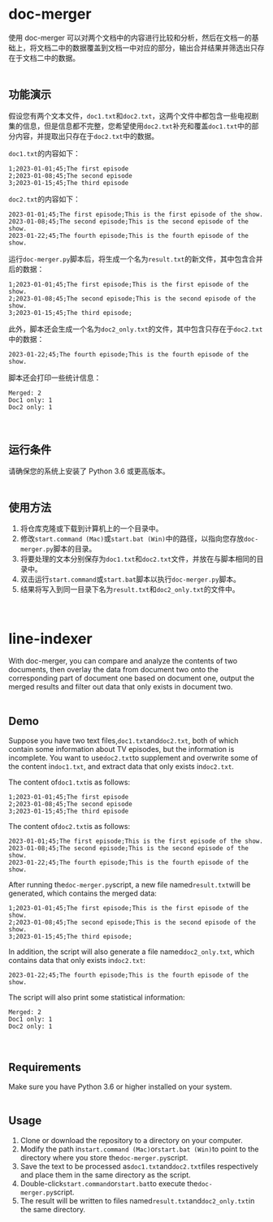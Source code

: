 # doc-merger
使用 doc-merger 可以对两个文档中的内容进行比较和分析，然后在文档一的基础上，将文档二中的数据覆盖到文档一中对应的部分，输出合并结果并筛选出只存在于文档二中的数据。
<br>
<br>
## 功能演示
假设您有两个文本文件，`doc1.txt`和`doc2.txt`，这两个文件中都包含一些电视剧集的信息，但是信息都不完整，您希望使用`doc2.txt`补充和覆盖`doc1.txt`中的部分内容，并提取出只存在于`doc2.txt`中的数据。

`doc1.txt`的内容如下：
```
1;2023-01-01;45;The first episode
2;2023-01-08;45;The second episode
3;2023-01-15;45;The third episode
```
`doc2.txt`的内容如下：
```
2023-01-01;45;The first episode;This is the first episode of the show.
2023-01-08;45;The second episode;This is the second episode of the show.
2023-01-22;45;The fourth episode;This is the fourth episode of the show.
```
运行`doc-merger.py`脚本后，将生成一个名为`result.txt`的新文件，其中包含合并后的数据：
```
1;2023-01-01;45;The first episode;This is the first episode of the show.
2;2023-01-08;45;The second episode;This is the second episode of the show.
3;2023-01-15;45;The third episode;
```
此外，脚本还会生成一个名为`doc2_only.txt`的文件，其中包含只存在于`doc2.txt`中的数据：
```
2023-01-22;45;The fourth episode;This is the fourth episode of the show.
```
脚本还会打印一些统计信息：
```
Merged: 2
Doc1 only: 1
Doc2 only: 1
```
<br>

## 运行条件
请确保您的系统上安装了 Python 3.6 或更高版本。
<br>
<br>
## 使用方法
1. 将仓库克隆或下载到计算机上的一个目录中。
2. 修改`start.command (Mac)`或`start.bat (Win)`中的路径，以指向您存放`doc-merger.py`脚本的目录。
3. 将要处理的文本分别保存为`doc1.txt`和`doc2.txt`文件，并放在与脚本相同的目录中。
4. 双击运行`start.command`或`start.bat`脚本以执行`doc-merger.py`脚本。
5. 结果将写入到同一目录下名为`result.txt`和`doc2_only.txt`的文件中。
<br>


# line-indexer
With doc-merger, you can compare and analyze the contents of two documents, then overlay the data from document two onto the corresponding part of document one based on document one, output the merged results and filter out data that only exists in document two.
<br>
<br>
## Demo
Suppose you have two text files,`doc1.txt`and`doc2.txt`, both of which contain some information about TV episodes, but the information is incomplete. You want to use`doc2.txt`to supplement and overwrite some of the content in`doc1.txt`, and extract data that only exists in`doc2.txt`.

The content of`doc1.txt`is as follows:
```
1;2023-01-01;45;The first episode
2;2023-01-08;45;The second episode
3;2023-01-15;45;The third episode
```
The content of`doc2.txt`is as follows:
```
2023-01-01;45;The first episode;This is the first episode of the show.
2023-01-08;45;The second episode;This is the second episode of the show.
2023-01-22;45;The fourth episode;This is the fourth episode of the show.
```
After running the`doc-merger.py`script, a new file named`result.txt`will be generated, which contains the merged data:
```
1;2023-01-01;45;The first episode;This is the first episode of the show.
2;2023-01-08;45;The second episode;This is the second episode of the show.
3;2023-01-15;45;The third episode;
```
In addition, the script will also generate a file named`doc2_only.txt`, which contains data that only exists in`doc2.txt`:
```
2023-01-22;45;The fourth episode;This is the fourth episode of the show.
```
The script will also print some statistical information:
```
Merged: 2
Doc1 only: 1
Doc2 only: 1
```
<br>

## Requirements
Make sure you have Python 3.6 or higher installed on your system.
<br>
<br>
## Usage
1. Clone or download the repository to a directory on your computer.
2. Modify the path in`start.command (Mac)`or`start.bat (Win)`to point to the directory where you store the`doc-merger.py`script.
3. Save the text to be processed as`doc1.txt`and`doc2.txt`files respectively and place them in the same directory as the script.
4. Double-click`start.command`or`start.bat`to execute the`doc-merger.py`script.
5. The result will be written to files named`result.txt`and`doc2_only.txt`in the same directory.

